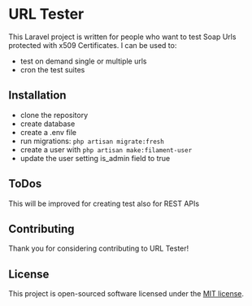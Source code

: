 # URL Tester

This Laravel project is written for people who want to test Soap Urls protected with x509 Certificates.
I can be used to:
- test on demand single or multiple urls
- cron the test suites

## Installation

- clone the repository
- create database
- create a .env file 
- run migrations: `php artisan migrate:fresh`
- create a user with `php artisan make:filament-user`
- update the user setting is_admin field to true

## ToDos

This will be improved for creating test also for REST APIs

## Contributing

Thank you for considering contributing to URL Tester!

## License

This project is open-sourced software licensed under the [MIT license](https://opensource.org/licenses/MIT).
